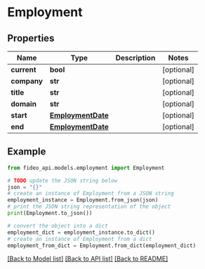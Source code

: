 # Employment


## Properties

Name | Type | Description | Notes
------------ | ------------- | ------------- | -------------
**current** | **bool** |  | [optional] 
**company** | **str** |  | [optional] 
**title** | **str** |  | [optional] 
**domain** | **str** |  | [optional] 
**start** | [**EmploymentDate**](EmploymentDate.md) |  | [optional] 
**end** | [**EmploymentDate**](EmploymentDate.md) |  | [optional] 

## Example

```python
from fideo_api.models.employment import Employment

# TODO update the JSON string below
json = "{}"
# create an instance of Employment from a JSON string
employment_instance = Employment.from_json(json)
# print the JSON string representation of the object
print(Employment.to_json())

# convert the object into a dict
employment_dict = employment_instance.to_dict()
# create an instance of Employment from a dict
employment_from_dict = Employment.from_dict(employment_dict)
```
[[Back to Model list]](../README.md#documentation-for-models) [[Back to API list]](../README.md#documentation-for-api-endpoints) [[Back to README]](../README.md)


